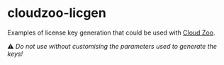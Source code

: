 # cloudzoo-licgen

Examples of license key generation that could be used with [Cloud Zoo](https://developer.rhino3d.com/guides/rhinocommon/cloudzoo/cloudzoo-overview/).

⚠️ _Do not use without customising the parameters used to generate the keys!_
